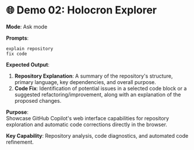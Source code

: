 # 🌐 Demo 02: Holocron Explorer

**Mode**: Ask mode

**Prompts**:
```
explain repository
fix code
```

**Expected Output**:
1.  **Repository Explanation**: A summary of the repository's structure, primary language, key dependencies, and overall purpose.
2.  **Code Fix**: Identification of potential issues in a selected code block or a suggested refactoring/improvement, along with an explanation of the proposed changes.

**Purpose**:  
Showcase GitHub Copilot's web interface capabilities for repository exploration and automatic code corrections directly in the browser.

**Key Capability**: Repository analysis, code diagnostics, and automated code refinement.
